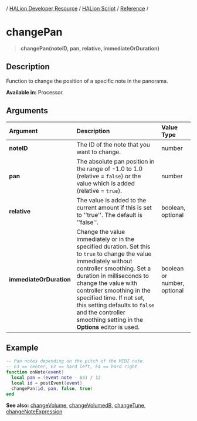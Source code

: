 / [HALion Developer Resource](../..//HALion-Developer-Resource.md) / [HALion Script](./HALion-Script.md) / [Reference](./Reference.md) /

# changePan

>**changePan(noteID, pan, relative, immediateOrDuration)**

## Description

Function to change the position of a specific note in the panorama.

**Available in:** Processor.

## Arguments

|Argument|Description|Value Type|
|:-|:-|:-|
|**noteID**|The ID of the note that you want to change.|number|
|**pan**|The absolute pan position in the range of -1.0 to 1.0 (relative = ``false``) or the value which is added (relative = ``true``).|number|
|**relative**|The value is added to the current amount if this is set to ''true''. The default is ''false''.|boolean, optional|
|**immediateOrDuration**|Change the value immediately or in the specified duration. Set this to ``true`` to change the value immediately without controller smoothing. Set a duration in milliseconds to change the value with controller smoothing in the specified time. If not set, this setting defaults to ``false`` and the controller smoothing setting in the **Options** editor is used.|boolean or number, optional|

## Example

```lua
-- Pan notes depending on the pitch of the MIDI note.
-- E3 == center, E2 == hard left, E4 == hard right
function onNote(event)
  local pan = (event.note - 64) / 12
  local id = postEvent(event)
  changePan(id, pan, false, true)
end
```

**See also:** [changeVolume](./changeVolume.md), [changeVolumedB](./changeVolumedB.md), [changeTune](./changeTune.md), [changeNoteExpression](./changeNoteExpression.md)